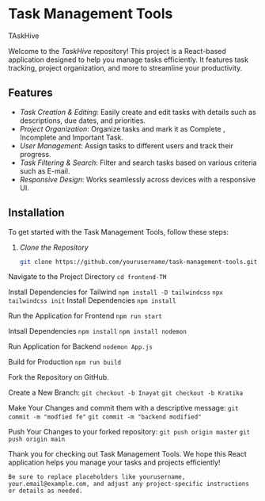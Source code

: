 # Task Management Tools
TAskHive

Welcome to the *TaskHive* repository! This project is a React-based application designed to help you manage tasks efficiently. It features task tracking, project organization, and more to streamline your productivity.

## Features

- *Task Creation & Editing*: Easily create and edit tasks with details such as descriptions, due dates, and priorities.
- *Project Organization*: Organize tasks and mark it as Complete , Incomplete and Important Task.
- *User Management*: Assign tasks to different users and track their progress.
- *Task Filtering & Search*: Filter and search tasks based on various criteria such as E-mail.
- *Responsive Design*: Works seamlessly across devices with a responsive UI.

## Installation

To get started with the Task Management Tools, follow these steps:

1. *Clone the Repository*

   ```bash
   git clone https://github.com/yourusername/task-management-tools.git

Navigate to the Project Directory
`cd frontend-TM`

Install Dependencies for Tailwind
`npm install -D tailwindcss`
`npx tailwindcss init`
Install Dependencies
`npm install`

Run the Application for Frontend
`npm run start`

Intsall Dependencies 
`npm install`
`npm install nodemon`

Run Application for Backend
`nodemon App.js`

Build for Production
`npm run build`


Fork the Repository on GitHub.

Create a New Branch:
`git checkout -b Inayat`
`git checkout -b Kratika`



Make Your Changes and commit them with a descriptive message:
`git commit -m "modfied fe"`
`git commit -m "backend modified"`

Push Your Changes to your forked repository:
`git push origin master`
`git push origin main`


Thank you for checking out Task Management Tools. We hope this React application helps you manage your tasks and projects efficiently!


``Be sure to replace placeholders like yourusername, your.email@example.com, and adjust any project-specific instructions or details as needed.``
